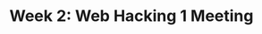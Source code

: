 ---
credit:
- Nathan Farlow
- Kevin H.
featured: false
recording: ''
tags:
- Client-Server Relationships
- Web Hacking
- Chrome Devtools
- Web Fundamentals
- Http, CSS, JS
time_close: ''
time_start: '2021-09-09T23:00:00.000000Z'
title: 'Week 2: Web Hacking 1 Meeting'
---
